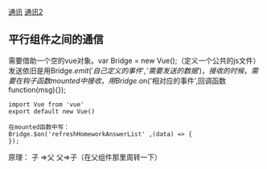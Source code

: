  [通讯](https://blog.csdn.net/lander_xiong/article/details/79018737)
[通讯2](https://www.cnblogs.com/wangmaoling/p/9843630.html)

## 平行组件之间的通信
需要借助一个空的vue对象。var Bridge = new Vue();（定义一个公共的js文件）发送依旧是用Bridge.$emit('自己定义的事件','需要发送的数据')，接收的时候，需要在钩子函数mounted中接收，用Bridge.$on('相对应的事件',回调函数function(msg){});

```
import Vue from 'vue'
export default new Vue()

在mounted函数中写：
Bridge.$on('refreshHomeworkAnswerList' ,(data) => {
});
```
原理：
子 =>父 父=>子（在父组件那里周转一下）